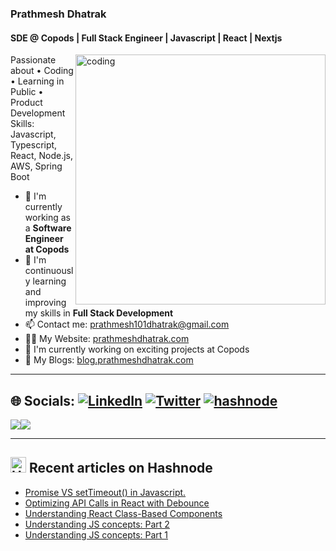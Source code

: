 ### Prathmesh Dhatrak

#### SDE @ Copods | Full Stack Engineer | Javascript | React | Nextjs
<img align="right" alt="coding" width="400" src="https://www.careerguide.com/career/wp-content/uploads/2021/08/Full-Stack-Developer-1.gif">
Passionate about • Coding • Learning in Public • Product Development <br>
Skills: Javascript, Typescript, React, Node.js, AWS, Spring Boot <br>

- 🏢 I'm currently working as a **Software Engineer at Copods**
- 🌱 I'm continuously learning and improving my skills in **Full Stack Development**
- 📫 Contact me: [prathmesh101dhatrak@gmail.com](mailto:prathmesh101dhatrak@gmail.com)
- 👨‍💻 My Website: [prathmeshdhatrak.com](https://prathmeshdhatrak.com)
- 🔭 I'm currently working on exciting projects at Copods
- 👋 My Blogs: [blog.prathmeshdhatrak.com](https://blog.prathmeshdhatrak.com)

---

## 🌐 Socials: [![LinkedIn](https://img.shields.io/badge/LinkedIn-%230077B5.svg?logo=linkedin&logoColor=white)](https://www.linkedin.com/in/prathmesh-dhatrak/) [![Twitter](https://img.shields.io/badge/Twitter-%231DA1F2.svg?logo=Twitter&logoColor=white)](https://twitter.com/Prathmesh007_SD) [![hashnode](http://img.shields.io/badge/-Hashnode-2962ff?style=flat&logo=hashnode&logoColor=white)](https://hashnode.com/@prathmesh-dhatrak)

<a href="https://twitter.com/Prathmesh007_SD" target="_blank" rel="noreferrer"><img
src="https://img.shields.io/twitter/follow/Prathmesh007_SD?logo=twitter&style=for-the-badge&color=0891b2&labelColor=1c1917"
/></a><a href="https://www.github.com/Prathmesh-Dhatrak" target="_blank" rel="noreferrer"><img
src="https://img.shields.io/github/followers/Prathmesh-Dhatrak?logo=github&style=for-the-badge&color=0891b2&labelColor=1c1917" /></a>

 

---
## <a href="https://blog.prathmeshdhatrak.com/"><img src="https://github.com/Arindam200/Arindam200/blob/main/CDyAuTy75.png" title="Hashnode" alt="Hashnode blog" width="25"/></a> Recent articles on Hashnode

<!-- BLOG-POST-LIST:START -->
- [Promise VS setTimeout&lpar;&rpar; in Javascript.](https://blog.prathmeshdhatrak.com/promise-vs-settimeout-in-javascript)
- [Optimizing API Calls in React with Debounce](https://blog.prathmeshdhatrak.com/multiple-api-calls-in-react)
- [Understanding React Class-Based Components](https://blog.prathmeshdhatrak.com/understanding-react-class-based-component)
- [Understanding JS concepts: Part 2](https://blog.prathmeshdhatrak.com/understanding-js-concepts-part-2)
- [Understanding JS concepts: Part 1](https://blog.prathmeshdhatrak.com/understanding-js-concepts-part-1)
<!-- BLOG-POST-LIST:END -->
